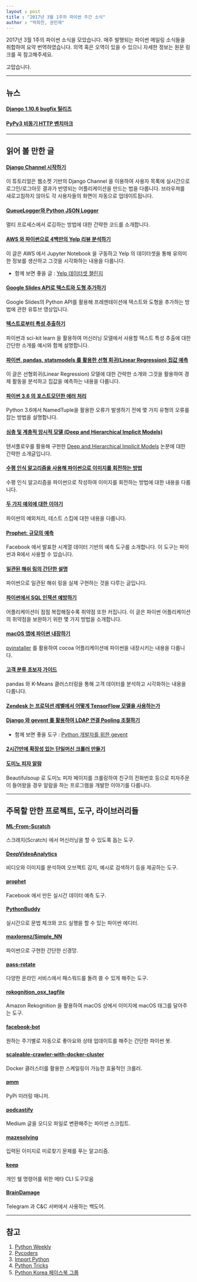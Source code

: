 ```yaml
---
layout : post
title : "2017년 3월 1주차 파이썬 주간 소식"
author : "박희찬, 권민재"
---
```


2017년 3월 1주의 파이썬 소식을 모았습니다. 매주 발행되는 파이썬 메일링 소식들을 취합하여 요약 번역하였습니다. 의역 혹은 오역이 있을 수 있으니 자세한 정보는 원문 링크를 꼭 참고해주세요.

고맙습니다.

----

## 뉴스

#### [Django 1.10.6 bugfix 릴리즈](https://www.djangoproject.com/weblog/2017/mar/01/bugfix-release/)

#### [PyPy3 비동기 HTTP 벤치마크](https://morepypy.blogspot.kr/2017/03/async-http-benchmarks-on-pypy3.html)

----

## 읽어 볼 만한 글

#### [Django Channel 시작하기](https://realpython.com/blog/python/getting-started-with-django-channels/)
이 튜토리얼은 웹소켓 기반의 Django Channel 을 이용하여 사용자 목록에 실시간으로 로그인/로그아웃 결과가 반영되는 어플리케이션을 만드는 법을 다룹니다. 브라우져를 새로고침하지 않아도 각 사용자들의 화면이 자동으로 업데이트됩니다.

#### [QueueLogger와 Python JSON Logger](http://echorand.me/queuelogger-and-python-json-logger.html)
멀티 프로세스에서 로깅하는 방법에 대한 간략한 코드를 소개합니다.

#### [AWS 와 파이썬으로 4백만의 Yelp 리뷰 분석하기](http://www.developintelligence.com/blog/2017/02/analyzing-4-million-yelp-reviews-python-aws-ec2-instance/)
이 글은 AWS 에서 Jupyter Notebook 을 구동하고 Yelp 의 데이터셋을 통해 유의미한 정보를 생산하고 그것을 시각화하는 내용을 다룹니다.

- 함께 보면 좋을 글 : [Yelp 데이터셋 챌린지](https://www.yelp.com/dataset_challenge)

#### [Google Slides API로 텍스트와 도형 추가하기](https://www.youtube.com/watch?v=sAsi9QRgWuI)
Google Slides의 Python API를 활용해 프레젠테이션에 텍스트와 도형을 추가하는 방법에 관한 유튜브 영상입니다.

#### [텍스트로부터 특성 추출하기](https://andhint.github.io/machine-learning/nlp/Feature-Extraction-From-Text/)
파이썬과 sci-kit learn 을 활용하여 머신러닝 모델에서 사용할 텍스트 특성 추출에 대한 간단한 소개를 예시와 함께 설명합니다.

#### [파이썬, pandas, statsmodels 를 활용한 선형 회귀(Linear Regression) 집값 예측](http://www.learndatasci.com/predicting-housing-prices-linear-regression-using-python-pandas-statsmodels/)
이 글은 선형회귀(Linear Regression) 모델에 대한 간략한 소개와 그것을 활용하여 경제 활동을 분석하고 집값을 예측하는 내용을 다룹니다.


#### [파이썬 3.6 의 포스트모던한 에러 처리](http://journalpanic.com/post/postmodern-error-handling/)
Python 3.6에서 NamedTuple을 활용한 오류가 발생하기 전에 몇 가지 유형의 오류를 잡는 방법을 설명합니다.

#### [심층 및 계층적 암시적 모델 (Deep and Hierarchical Implicit Models)](http://dustintran.com/blog/deep-and-hierarchical-implicit-models)
텐서플로우를 활용해 구현한 [Deep and Hierarchical Implicit Models](https://arxiv.org/abs/1702.08896) 논문에 대한 간략한 소개글입니다.

#### [수평 인식 알고리즘을 사용해 파이썬으로 이미지를 회전하는 방법](http://blog.algorithmia.com/how-to-rotate-images-in-python-using-a-horizon-detection-algorithm/)
수평 인식 알고리즘을 파이썬으로 작성하여 이미지를 회전하는 방법에 대한 내용을 다룹니다.

#### [두 가지 예외에 대한 이야기](http://nedbatchelder.com//blog/201702/a_tale_of_two_exceptions_continued.html)
파이썬의 예외처리, 테스트 스킵에 대한 내용을 다룹니다.

#### [Prophet: 규모의 예측](https://research.fb.com/prophet-forecasting-at-scale/)
Facebook 에서 발표한 시계열 데이터 기반의 예측 도구를 소개합니다. 이 도구는 파이썬과 R에서 사용할 수 있습니다.

#### [일관된 해쉬 링의 간단한 설명](https://akshatm.svbtle.com/consistent-hash-rings-theory-and-implementation)
파이썬으로 일관된 해쉬 링을 실제 구현하는 것을 다루는 글입니다.

#### [파이썬에서 SQL 인잭션 예방하기](https://blog.sqreen.io/preventing-sql-injections-in-python/)
어플리케이션이 점점 복잡해질수록 취약점 또한 커집니다. 이 글은 파이썬 어플리케이션의 취약점을 보완하기 위한 몇 가지 방법을 소개합니다.

#### [macOS 앱에 파이썬 내장하기](https://medium.com/python-pandemonium/embedding-a-python-application-in-macos-d866adfcaf94#.bistpou7d)
[pyinstaller](http://www.pyinstaller.org/) 를 활용하여 cocoa 어플리케이션에 파이썬을 내장시키는 내용을 다룹니다.

#### [고객 분류 초보자 가이드](http://blog.yhat.com/posts/customer-segmentation-python-rodeo.html)
pandas 와 K-Means 클러스터링을 통해 고객 데이터를 분석하고 시각화하는 내용을 다룹니다.

#### [Zendesk 는 프로덕션 레벨에서 어떻게 TensorFlow 모델을 사용하는가](https://medium.com/zendesk-engineering/how-zendesk-serves-tensorflow-models-in-production-751ee22f0f4b#.fv473o983)

#### [Django 와 gevent 를 활용하여 LDAP 연결 Pooling 조절하기](https://medium.com/@joey_tallieu/scaling-django-gevent-with-ldap-connection-pooling-d2c5cbb60a40#.ab9m5m26x)
- 함께 보면 좋을 도구 : [Python 개발자를 위한 gevent](http://leekchan.com/gevent-tutorial-ko/)

#### [2시간만에 확장성 있는 단일머신 크롤러 만들기](https://medium.com/@tonywangcn/how-to-build-a-scaleable-crawler-to-crawl-million-pages-with-a-single-machine-in-just-2-hours-ab3e238d1c22#.pk0jxitgp)

#### [도미노 피자 알람](http://www.technologyversus.com/pizza/)
Beautifulsoup 로 도미노 피자 페이지를 크롤링하여 친구의 전화번호 등으로 피자주문이 들어왔을 경우 알람을 하는 프로그램을 개발한 이야기를 다룹니다.

----

## 주목할 만한 프로젝트, 도구, 라이브러리들

#### [ML-From-Scratch](https://github.com/eriklindernoren/ML-From-Scratch)
스크래치(Scratch) 에서 머신러닝을 할 수 있도록 돕는 도구.

#### [DeepVideoAnalytics](https://github.com/AKSHAYUBHAT/DeepVideoAnalytics)
비디오와 이미지를 분석하여 오브젝트 감지, 예시로 검색하기 등을 제공하는 도구.

#### [prophet](https://github.com/facebookincubator/prophet)
Facebook 에서 만든 실시간 데이터 예측 도구.

#### [PythonBuddy](https://github.com/ethanchewy/OnlinePythonLinterSyntaxChecker)
실시간으로 문법 체크와 코드 실행을 할 수 있는 파이썬 에디터.

#### [maxlorenz/Simple_NN](https://github.com/maxlorenz/Simple_NN)
파이썬으로 구현한 간단한 신경망.

#### [pass-rotate](https://github.com/SirCmpwn/pass-rotate)
다양한 온라인 서비스에서 패스워드를 돌려 쓸 수 있게 해주는 도구.

#### [rokognition_osx_tagfile](https://github.com/mkosut/rekognition_osx_tagfile)
Amazon Rekognition 을 활용하여 macOS 상에서 이미지에 macOS 태그를 달아주는 도구.


#### [facebook-bot](https://github.com/srcecde/facebook-bot)
원하는 주기별로 자동으로 좋아요와 상태 업데이트를 해주는 간단한 파이썬 봇.

#### [scaleable-crawler-with-docker-cluster](https://github.com/plantpark/scaleable-crawler-with-docker-cluster)
Docker 클러스터를 활용한 스케일링이 가능한 효율적인 크롤러.

#### [pmm](https://github.com/wong2/pmm)
PyPi 미러링 매니저.

#### [podcastify](https://github.com/achadha0111/podcastify)
Medium 글을 오디오 파일로 변환해주는 파이썬 스크립트.

#### [mazesolving](https://github.com/mikepound/mazesolving)
입력된 이미지로 미로찾기 문제를 푸는 알고리즘.

#### [keep](https://github.com/OrkoHunter/keep)
개인 쉘 명령어를 위한 메타 CLI 도구모음

#### [BrainDamage](https://github.com/mehulj94/BrainDamage)
Telegram 과 C&C 서버에서 사용하는 백도어.

----

## 참고
1. [Python Weekly](http://www.pythonweekly.com)
2. [Pycoders](http://pycoders.com)
3. [Import Python](http://importpython.com/newsletter/)
4. [Python Tricks](https://www.getdrip.com/forms/74410913/submissions/new)
5. [Python Korea 페이스북 그룹](https://www.facebook.com/groups/pythonkorea)
